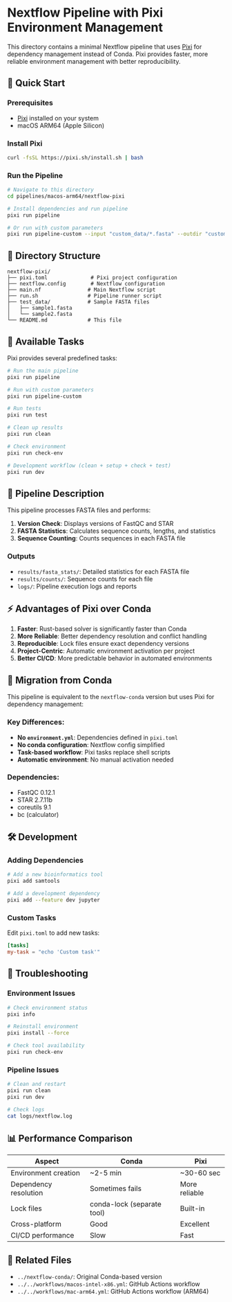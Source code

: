 # Nextflow Pipeline with Pixi Environment Management

This directory contains a minimal Nextflow pipeline that uses [Pixi](https://pixi.sh) for dependency management instead of Conda. Pixi provides faster, more reliable environment management with better reproducibility.

## 🚀 Quick Start

### Prerequisites
- [Pixi](https://pixi.sh) installed on your system
- macOS ARM64 (Apple Silicon)

### Install Pixi
```bash
curl -fsSL https://pixi.sh/install.sh | bash
```

### Run the Pipeline
```bash
# Navigate to this directory
cd pipelines/macos-arm64/nextflow-pixi

# Install dependencies and run pipeline
pixi run pipeline

# Or run with custom parameters
pixi run pipeline-custom --input "custom_data/*.fasta" --outdir "custom_results"
```

## 📁 Directory Structure

```
nextflow-pixi/
├── pixi.toml              # Pixi project configuration
├── nextflow.config        # Nextflow configuration
├── main.nf               # Main Nextflow script
├── run.sh                # Pipeline runner script
├── test_data/            # Sample FASTA files
│   ├── sample1.fasta
│   └── sample2.fasta
└── README.md             # This file
```

## 🔧 Available Tasks

Pixi provides several predefined tasks:

```bash
# Run the main pipeline
pixi run pipeline

# Run with custom parameters
pixi run pipeline-custom

# Run tests
pixi run test

# Clean up results
pixi run clean

# Check environment
pixi run check-env

# Development workflow (clean + setup + check + test)
pixi run dev
```

## 🧬 Pipeline Description

This pipeline processes FASTA files and performs:

1. **Version Check**: Displays versions of FastQC and STAR
2. **FASTA Statistics**: Calculates sequence counts, lengths, and statistics
3. **Sequence Counting**: Counts sequences in each FASTA file

### Outputs
- `results/fasta_stats/`: Detailed statistics for each FASTA file
- `results/counts/`: Sequence counts for each file
- `logs/`: Pipeline execution logs and reports

## ⚡ Advantages of Pixi over Conda

1. **Faster**: Rust-based solver is significantly faster than Conda
2. **More Reliable**: Better dependency resolution and conflict handling
3. **Reproducible**: Lock files ensure exact dependency versions
4. **Project-Centric**: Automatic environment activation per project
5. **Better CI/CD**: More predictable behavior in automated environments

## 🔄 Migration from Conda

This pipeline is equivalent to the `nextflow-conda` version but uses Pixi for dependency management:

### Key Differences:
- **No `environment.yml`**: Dependencies defined in `pixi.toml`
- **No conda configuration**: Nextflow config simplified
- **Task-based workflow**: Pixi tasks replace shell scripts
- **Automatic environment**: No manual activation needed

### Dependencies:
- FastQC 0.12.1
- STAR 2.7.11b
- coreutils 9.1
- bc (calculator)

## 🛠️ Development

### Adding Dependencies
```bash
# Add a new bioinformatics tool
pixi add samtools

# Add a development dependency
pixi add --feature dev jupyter
```

### Custom Tasks
Edit `pixi.toml` to add new tasks:
```toml
[tasks]
my-task = "echo 'Custom task'"
```

## 🐛 Troubleshooting

### Environment Issues
```bash
# Check environment status
pixi info

# Reinstall environment
pixi install --force

# Check tool availability
pixi run check-env
```

### Pipeline Issues
```bash
# Clean and restart
pixi run clean
pixi run dev

# Check logs
cat logs/nextflow.log
```

## 📊 Performance Comparison

| Aspect | Conda | Pixi |
|--------|-------|------|
| Environment creation | ~2-5 min | ~30-60 sec |
| Dependency resolution | Sometimes fails | More reliable |
| Lock files | conda-lock (separate tool) | Built-in |
| Cross-platform | Good | Excellent |
| CI/CD performance | Slow | Fast |

## 🔗 Related Files

- `../nextflow-conda/`: Original Conda-based version
- `../../workflows/macos-intel-x86.yml`: GitHub Actions workflow
- `../../workflows/mac-arm64.yml`: GitHub Actions workflow (ARM64)
